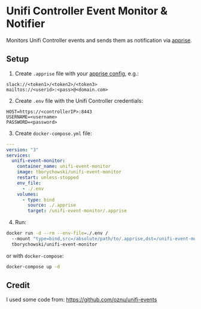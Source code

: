 # Unifi Controller Event Monitor & Notifier
Monitors Unifi Controller events and sends them as notification via [apprise](https://github.com/caronc/apprise).

## Setup
1. Create `.apprise` file with your [apprise config](https://github.com/caronc/apprise#popular-notification-services), e.g.:
```
slack://<token1>/<token2>/<token3>
mailtos://<userid>:<pass>@<domain.com>
```

2. Create `.env` file with the Unifi Controller credentials:
```
HOST=https://<controllerIP>:8443
USERNAME=<username>
PASSWORD=<password>
```

3. Create `docker-compose.yml` file:
```yml
---
version: "3"
services:
  unifi-event-monitor:
    container_name: unifi-event-monitor
    image: tborychowski/unifi-event-monitor
    restart: unless-stopped
    env_file:
      - ./.env
    volumes:
      - type: bind
        source: ./.apprise
        target: /unifi-event-monitor/.apprise
```


4. Run:
```sh
docker run -d --rm --env-file=./.env /
  --mount "type=bind,src=/absolute/path/to/.apprise,dst=/unifi-event-monitor/.apprise" \
  tborychowski/unifi-event-monitor
```

or with `docker-compose`:
```sh
docker-compose up -d
```



## Credit
I used some code from: https://github.com/oznu/unifi-events
